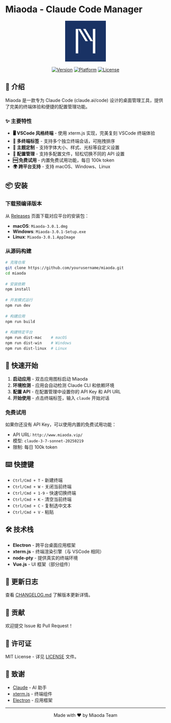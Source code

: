 # Miaoda - Claude Code Manager

<div align="center">
  <img src="assets/logo.png" alt="Miaoda Logo" width="128">
  
  [![Version](https://img.shields.io/badge/version-3.0.1-blue.svg)](https://github.com/yourusername/miaoda/releases)
  [![Platform](https://img.shields.io/badge/platform-macOS%20%7C%20Windows%20%7C%20Linux-lightgrey.svg)](https://github.com/yourusername/miaoda/releases)
  [![License](https://img.shields.io/badge/license-MIT-green.svg)](LICENSE)
</div>

## 🚀 介绍

Miaoda 是一款专为 Claude Code (claude.ai/code) 设计的桌面管理工具，提供了完美的终端体验和便捷的配置管理功能。

### ✨ 主要特性

- **🖥️ VSCode 风格终端** - 使用 xterm.js 实现，完美复刻 VSCode 终端体验
- **📑 多终端标签** - 支持多个独立终端会话，可拖拽排序
- **🎨 主题定制** - 支持字体大小、样式、光标等自定义设置
- **🔧 配置管理** - 支持多配置文件，轻松切换不同的 API 设置
- **🆓 免费试用** - 内置免费试用功能，每日 100k token
- **🌍 跨平台支持** - 支持 macOS、Windows、Linux

## 📦 安装

### 下载预编译版本

从 [Releases](https://github.com/yourusername/miaoda/releases) 页面下载对应平台的安装包：

- **macOS**: `Miaoda-3.0.1.dmg`
- **Windows**: `Miaoda-3.0.1-Setup.exe`
- **Linux**: `Miaoda-3.0.1.AppImage`

### 从源码构建

```bash
# 克隆仓库
git clone https://github.com/yourusername/miaoda.git
cd miaoda

# 安装依赖
npm install

# 开发模式运行
npm run dev

# 构建应用
npm run build

# 构建特定平台
npm run dist-mac    # macOS
npm run dist-win    # Windows
npm run dist-linux  # Linux
```

## 🎯 快速开始

1. **启动应用** - 双击应用图标启动 Miaoda
2. **环境检测** - 应用会自动检测 Claude CLI 和依赖环境
3. **配置 API** - 在配置管理中设置你的 API Key 和 API URL
4. **开始使用** - 点击终端标签，输入 `claude` 开始对话

### 免费试用

如果你还没有 API Key，可以使用内置的免费试用功能：
- API URL: `http://www.miaoda.vip/`
- 模型: `claude-3-7-sonnet-20250219`
- 限制: 每日 100k token

## ⌨️ 快捷键

- `Ctrl/Cmd + T` - 新建终端
- `Ctrl/Cmd + W` - 关闭当前终端
- `Ctrl/Cmd + 1-9` - 快速切换终端
- `Ctrl/Cmd + K` - 清空当前终端
- `Ctrl/Cmd + C` - 复制选中文本
- `Ctrl/Cmd + V` - 粘贴

## 🛠️ 技术栈

- **Electron** - 跨平台桌面应用框架
- **xterm.js** - 终端渲染引擎（与 VSCode 相同）
- **node-pty** - 提供真实的终端环境
- **Vue.js** - UI 框架（部分组件）

## 📝 更新日志

查看 [CHANGELOG.md](CHANGELOG.md) 了解版本更新详情。

## 🤝 贡献

欢迎提交 Issue 和 Pull Request！

## 📄 许可证

MIT License - 详见 [LICENSE](LICENSE) 文件。

## 🙏 致谢

- [Claude](https://claude.ai) - AI 助手
- [xterm.js](https://xtermjs.org/) - 终端组件
- [Electron](https://www.electronjs.org/) - 应用框架

---

<div align="center">
  Made with ❤️ by Miaoda Team
</div>